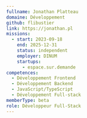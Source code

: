 ```yaml
---
fullname: Jonathan Platteau
domaine: Développement
github: flibustier
link: https://jonathan.pl
missions:
  - start: 2023-09-18
    end: 2025-12-31
    status: independent
    employer: DINUM
    startups:
      - espace.sur.demande
competences:
  - Développement Frontend
  - Développement Backend
  - JavaScript/TypeScript
  - Développement Full-stack
memberType: beta
role: Développeur Full-Stack
---
```

